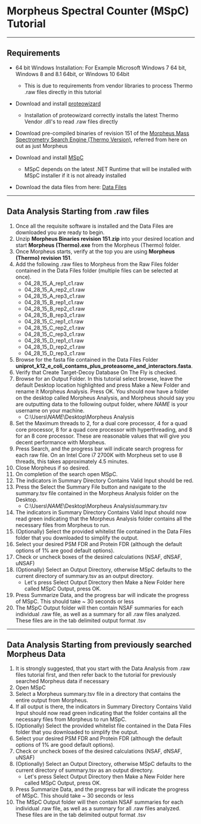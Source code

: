# Morpheus Spectral Counter (MSpC) Tutorial
------------------------------
## Requirements
* 64 bit Windows Installation: For Example Microsoft Windows 7 64 bit, Windows 8 and 8.1 64bit, or Windows 10 64bit
	* This is due to requirements from vendor libraries to process Thermo .raw files directly in this tutorial

* Download and install [proteowizard](http://proteowizard.sourceforge.net/downloads.shtml) 
	* Installation of proteowizard correctly installs the latest Thermo Vendor .dll's to read .raw files directly

* Download pre-compiled binaries of revision 151 of the [Morpheus Mass Spectrometry Search Engine (Thermo Version)](https://github.com/dcgemperline/Morpheus_SpC/releases/download/v1.0/Morpheus.Binaries.revision.151.zip), referred from here on out as just Morpheus
* Download and install [MSpC](https://github.com/dcgemperline/Morpheus_SpC/releases/download/v1.0/MSpC_v1.0.zip)
	* MSpC depends on the latest .NET Runtime that will be installed with MSpC installer if it is not already installed
* Download the data files from here: [Data Files]()
------------------------------
## Data Analysis Starting from .raw files

1. Once all the requisite software is installed and the Data Files are downloaded you are ready to begin.
2. Unzip **Morpheus Binaries revision 151.zip** into your desired location and start **Morpheus (Thermo).exe** from the Morpheus (Thermo) folder.
3. Once Morpheus starts, verify at the top you are using **Morpheus (Thermo) revision 151**.
4. Add the following .raw files to Morpheus from the Raw Files folder contained in the Data Files folder (multiple files can be selected at once).
   * 04_28_15_A_rep1_c1.raw
   * 04_28_15_A_rep2_c1.raw
   * 04_28_15_A_rep3_c1.raw
   * 04_28_15_B_rep1_c1.raw
   * 04_28_15_B_rep2_c1.raw
   * 04_28_15_B_rep3_c1.raw
   * 04_28_15_C_rep1_c1.raw
   * 04_28_15_C_rep2_c1.raw
   * 04_28_15_C_rep3_c1.raw
   * 04_28_15_D_rep1_c1.raw
   * 04_28_15_D_rep2_c1.raw
   * 04_28_15_D_rep3_c1.raw
5. Browse for the fasta file contained in the Data Files Folder **uniprot_k12_e_coli_contams_plus_proteasome_and_interactors.fasta**.
6. Verify that Create Target-Decoy Database On The Fly is checked.
7. Browse for an Output Folder. In this tutorial select browse, leave the default Desktop location highlighted and press Make a New Folder and rename it Morpheus Analysis. Press OK. You should now have a folder on the desktop called Morpheus Analysis, and Morpheus should say you are outputting data to the following output folder, where _NAME_ is your username on your machine.
	* C:\Users\\_NAME_\Desktop\Morpheus Analysis
8. Set the Maximum threads to 2, for a dual core processor, 4 for a quad core processor, 8 for a quad core processor with hyperthreading, and 8 for an 8 core processor. These are reasonable values that will give you decent performance with Morpheus.
9. Press Search, and the progress bar will indicate search progress for each raw file. On an Intel Core i7 2700K with Morpheus set to use 8 threads, this takes approximately 4.5 minutes.
10. Close Morpheus if so desired.
11. On completion of the search open MSpC.
12. The indicators in Summary Directory Contains Valid Input should be red.
13. Press the Select the Summary File button and navigate to the summary.tsv file contained in the Morpheus Analysis folder on the Desktop.
    * C:\Users\\_NAME_\Desktop\Morpheus Analysis\summary.tsv
14. The indicators in Summary Directory Contains Valid Input should now read green indicating that the Morpheus Analysis folder contains all the necessary files from Morpheus to run.
15. (Optionally) Select the provided whitelist file contained in the Data Files folder that you downloaded to simplify the output.
16. Select your desired PSM FDR and Protein FDR (although the default options of 1% are good default options).
17. Check or uncheck boxes of the desired calculations (NSAF, dNSAF, uNSAF)
18. (Optionally) Select an Output Directory, otherwise MSpC defaults to the current directory of summary.tsv as an output directory.
    * Let's press Select Output Directory then Make a New Folder here called MSpC Output, press OK.
19. Press Summarize Data, and the progress bar will indicate the progress of MSpC. This should take ~ 30 seconds or less
20. The MSpC Output folder will then contain NSAF summaries for each individual .raw file, as well as a summary for all .raw files analyzed. These files are in the tab delimited output format .tsv
------------------------------
## Data Analysis Starting from previously searched Morpheus Data
1. It is strongly suggested, that you start with the Data Analysis from .raw files tutorial first, and then refer back to the tutorial for previously searched Morpheus data if necessary
2. Open MSpC
3. Select a Morpheus summary.tsv file in a directory that contains the entire output from Morpheus.
4. If all output is there, the indicators in Summary Directory Contains Valid Input should now read green indicating that the folder contains all the necessary files from Morpheus to run MSpC.
5. (Optionally) Select the provided whitelist file contained in the Data Files folder that you downloaded to simplify the output.
6. Select your desired PSM FDR and Protein FDR (although the default options of 1% are good default options).
7. Check or uncheck boxes of the desired calculations (NSAF, dNSAF, uNSAF)
8. (Optionally) Select an Output Directory, otherwise MSpC defaults to the current directory of summary.tsv as an output directory.
    * Let's press Select Output Directory then Make a New Folder here called MSpC Output, press OK.
9. Press Summarize Data, and the progress bar will indicate the progress of MSpC. This should take ~ 30 seconds or less
10. The MSpC Output folder will then contain NSAF summaries for each individual  .raw file, as well as a summary for all .raw files analyzed. These files are in the tab delimited output format .tsv